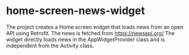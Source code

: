 # home-screen-news-widget

The project creates a Home screen widget that loads news from an open API using Retrofit. The news is fetched from https://newsapi.org/
The widget directly loads news in the AppWidgetProvider class and is independent from the Activity class.
